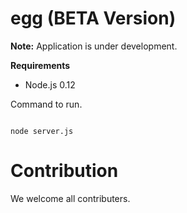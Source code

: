 # egg (BETA Version)

**Note:** Application is under development.

**Requirements**

- Node.js 0.12

Command to run.
```

node server.js

```

# Contribution
We welcome all contributers.
